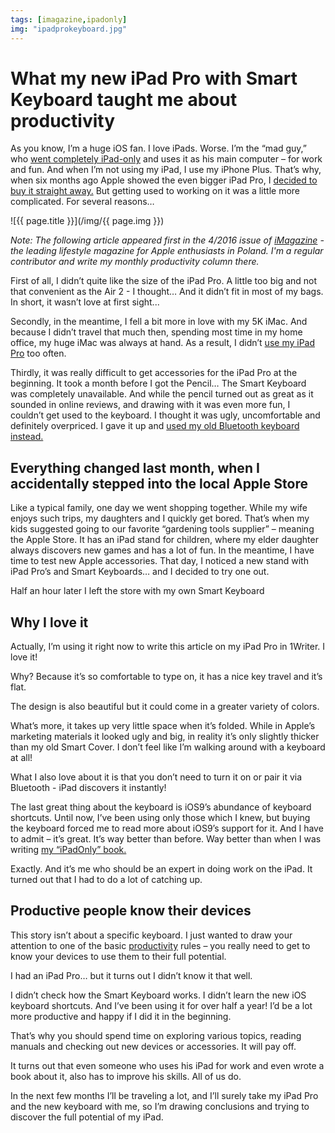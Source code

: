 ```yaml
---
tags: [imagazine,ipadonly]
img: "ipadprokeyboard.jpg"
---
```


# What my new iPad Pro with Smart Keyboard taught me about productivity

As you know, I’m a huge iOS fan. I love iPads. Worse. I’m the “mad guy,” who [went completely iPad-only][ipadonly] and uses it as his main computer – for work and fun. And when I’m not using my iPad, I use my iPhone Plus. That’s why, when six months ago Apple showed the even bigger iPad Pro, I [decided to buy it straight away.][pro1] But getting used to working on it was a little more complicated. For several reasons…

<!--More-->

![{{ page.title }}](/img/{{ page.img }})

*Note: The following article appeared first in the 4/2016 issue of [iMagazine](/pl/smart-keyboard/) - the leading lifestyle magazine for Apple enthusiasts in Poland. I'm a regular contributor and write my monthly productivity column there.*

First of all, I didn’t quite like the size of the iPad Pro. A little too big and not that convenient as the Air 2 - I thought… And it didn’t fit in most of my bags. In short, it wasn’t love at first sight...

Secondly, in the meantime, I fell a bit more in love with my 5K iMac. And because I didn’t travel that much then, spending most time in my home office, my huge iMac was always at hand. As a result, I didn’t [use my iPad Pro][pro-mac] too often.

Thirdly, it was really difficult to get accessories for the iPad Pro at the beginning. It took a month before I got the Pencil… The Smart Keyboard was completely unavailable. And while the pencil turned out as great as it sounded in online reviews, and drawing with it was even more fun, I couldn’t get used to the keyboard. I thought it was ugly, uncomfortable and definitely overpriced. I gave it up and [used my old Bluetooth keyboard instead.][pro-key]

## Everything changed last month, when I accidentally stepped into the local Apple Store

Like a typical family, one day we went shopping together. While my wife enjoys such trips, my daughters and I quickly get bored. That’s when my kids suggested going to our favorite “gardening tools supplier” – meaning the Apple Store. It has an iPad stand for children, where my elder daughter always discovers new games and has a lot of fun. In the meantime, I have time to test new Apple accessories. That day, I noticed a new stand with iPad Pro’s and Smart Keyboards… and I decided to try one out. 

Half an hour later I left the store with my own Smart Keyboard

## Why I love it

Actually, I’m using it right now to write this article on my iPad Pro in 1Writer. I love it!

Why? Because it’s so comfortable to type on, it has a nice key travel and it’s flat.
 
The design is also beautiful but it could come in a greater variety of colors.

What’s more, it takes up very little space when it’s folded. While in Apple’s marketing materials it looked ugly and big, in reality it’s only slightly thicker than my old Smart Cover. I don’t feel like I’m walking around with a keyboard at all!

What I also love about it is that you don’t need to turn it on or pair it via Bluetooth - iPad discovers it instantly!

The last great thing about the keyboard is iOS9’s abundance of keyboard shortcuts. Until now, I’ve been using only those which I knew, but buying the keyboard forced me to read more about iOS9’s support for it. And I have to admit – it’s great. It’s way better than before. Way better than when I was writing [my “iPadOnly” book.][ipadonly] 

Exactly. And it’s me who should be an expert in doing work on the iPad. It turned out that I had to do a lot of catching up.

## Productive people know their devices

This story isn’t about a specific keyboard. I just wanted to draw your attention to one of the basic [productivity][prod] rules – you really need to get to know your devices to use them to their full potential.

I had an iPad Pro… but it turns out I didn’t know it that well. 

I didn’t check how the Smart Keyboard works. I didn’t learn the new iOS keyboard shortcuts. And I’ve been using it for over half a year! I’d be a lot more productive and happy if I did it in the beginning.

That’s why you should spend time on exploring various topics, reading manuals and checking out new devices or accessories. It will pay off.

It turns out that even someone who uses his iPad for work and even wrote a book about it, also has to improve his skills. All of us do.

In the next few months I’ll be traveling a lot, and I’ll surely take my iPad Pro and the new keyboard with me, so I’m drawing conclusions and trying to discover the full potential of my iPad.


[iMagazine]: http://iMagazine.pl
[n]: https://michael.gratis/nozbe
[ipadonly]: https://michael.gratis/ipadonly/
[prod]: /productivity
[pro-key]: /ipadprokey/
[pro-mac]: /ipadpromac/
[pro1]: /ipadpro1/
